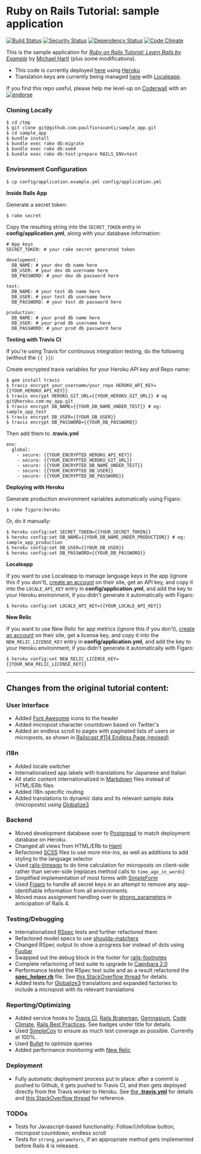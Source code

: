 # Ruby on Rails Tutorial: sample application
[![Build Status](https://secure.travis-ci.org/paulfioravanti/sample_app.png)](http://travis-ci.org/paulfioravanti/sample_app) [![Security Status](http://rails-brakeman.com/paulfioravanti/sample_app.png)](http://rails-brakeman.com/paulfioravanti/sample_app) [![Dependency Status](https://gemnasium.com/paulfioravanti/sample_app.png)](https://gemnasium.com/paulfioravanti/sample_app) [![Code Climate](https://codeclimate.com/github/paulfioravanti/sample_app.png)](https://codeclimate.com/github/paulfioravanti/sample_app)

This is the sample application for
[*Ruby on Rails Tutorial: Learn Rails by Example*](http://railstutorial.org/)
by [Michael Hartl](http://michaelhartl.com) (plus some modifications).

- This code is currently deployed [here](https://pf-sampleapp.herokuapp.com) using [Heroku](http://www.heroku.com/)
- Translation keys are currently being managed [here](http://www.localeapp.com/projects/1043) with [Localeapp](http://www.localeapp.com/).

If you find this repo useful, please help me level-up on [Coderwall](http://coderwall.com/) with an [![endorse](http://api.coderwall.com/pfioravanti/endorse.png)](http://coderwall.com/pfioravanti)

### Cloning Locally

    $ cd /tmp
    $ git clone git@github.com:paulfioravanti/sample_app.git
    $ cd sample_app
    $ bundle install
    $ bundle exec rake db:migrate
    $ bundle exec rake db:seed
    $ bundle exec rake db:test:prepare RAILS_ENV=test

### Environment Configuration

    $ cp config/application.example.yml config/application.yml

**Inside Rails App**

Generate a secret token:

    $ rake secret

Copy the resulting string into the `SECRET_TOKEN` entry in **config/application.yml**, along with your database information:

    # App keys
    SECRET_TOKEN: # your rake secret generated token

    development:
      DB_NAME: # your dev db name here
      DB_USER: # your dev db username here
      DB_PASSWORD: # your dev db password here

    test:
      DB_NAME: # your test db name here
      DB_USER: # your test db username here
      DB_PASSWORD: # your test db password here

    production:
      DB_NAME: # your prod db name here
      DB_USER: # your prod db username here
      DB_PASSWORD: # your prod db password here

**Testing with Travis CI**

If you're using Travis for continuous integration testing, do the following (without the `{{ }}`):

Create encrypted travis variables for your Heroku API key and Repo name:

    $ gem install travis
    $ travis encrypt your_username/your_repo HEROKU_API_KEY={{YOUR_HEROKU_API_KEY}}
    $ travis encrypt HEROKU_GIT_URL={{YOUR_HEROKU_GIT_URL}} # eg git@heroku.com:my_app.git
    $ travis encrypt DB_NAME={{YOUR_DB_NAME_UNDER_TEST}} # eg: sample_app_test
    $ travis encrypt DB_USER={{YOUR_DB_USER}}
    $ travis encrypt DB_PASSWORD={{YOUR_DB_PASSWORD}}

Then add them to **.travis.yml**

    env:
      global:
        - secure: {{YOUR_ENCRYPTED_HEROKU_API_KEY}}
        - secure: {{YOUR_ENCRYPTED_HEROKU_GIT_URL}}
        - secure: {{YOUR_ENCRYPTED_DB_NAME_UNDER_TEST}}
        - secure: {{YOUR_ENCRYPTED_DB_USER}}
        - secure: {{YOUR_ENCRYPTED_DB_PASSWORD}}

**Deploying with Heroku**

Generate production environment variables automatically using Figaro:

    $ rake figaro:heroku

Or, do it manually:

    $ heroku config:set SECRET_TOKEN={{YOUR_SECRET_TOKEN}}
    $ heroku config:set DB_NAME={{YOUR_DB_NAME_UNDER_PRODUCTION}} # eg: sample_app_production
    $ heroku config:set DB_USER={{YOUR_DB_USER}}
    $ heroku config:set DB_PASSWORD={{YOUR_DB_PASSWORD}}

**Localeapp**

If you want to use Localeapp to manage language keys in the app (ignore this if you don't), [create an account](http://www.localeapp.com/users/sign_up) on their site, get an API key, and copy it into the `LOCALE_API_KEY` entry in **config/application.yml**, and add the key to your Heroku environment, if you didn't generate it automatically with Figaro:

    $ heroku config:set LOCALE_API_KEY={{YOUR_LOCALE_API_KEY}}

**New Relic**

If you want to use New Relic for app metrics (ignore this if you don't), [create an account](http://newrelic.com/) on their site, get a license key, and copy it into the `NEW_RELIC_LICENSE_KEY` entry in **config/application.yml**, and add the key to your Heroku environment, if you didn't generate it automatically with Figaro:

    $ heroku config:set NEW_RELIC_LICENSE_KEY={{YOUR_NEW_RELIC_LICENSE_KEY}}

- - -

## Changes from the original tutorial content:

### User Interface
- Added [Font Awesome](http://fortawesome.github.com/Font-Awesome/) icons to the header
- Added micropost character countdown based on Twitter's
- Added an endless scroll to pages with paginated lists of users or microposts, as shown in [Railscast #114 Endless Page (revised)](http://railscasts.com/episodes/114-endless-page-revised)

### i18n
- Added locale switcher
- Internationalized app labels with translations for Japanese and Italian
- All static content internationalized in [Markdown](http://daringfireball.net/projects/markdown/) files instead of HTML/ERb files
- Added i18n-specific routing
- Added translations to dynamic data and its relevant sample data (microposts) using [Globalize3](https://github.com/svenfuchs/globalize3)

### Backend
- Moved development database over to [Postgresql](http://www.postgresql.org/) to match deployment database on Heroku.
- Changed all views from HTML/ERb to [Haml](http://haml-lang.com/)
- Refactored [SCSS](http://sass-lang.com/) files to use more mix-ins, as well as additions to add styling to the language selector
- Used [rails-timeago](https://github.com/jgraichen/rails-timeago) to do time calculation for microposts on client-side rather than server-side (replaces method calls to `time_ago_in_words`)
- Simplified implementation of most forms with [SimpleForm](https://github.com/plataformatec/simple_form)
- Used [Figaro](https://github.com/laserlemon/figaro) to handle all secret keys in an attempt to remove any app-identifiable information from all environments.
- Moved mass assignment handling over to [strong_parameters](https://github.com/rails/strong_parameters) in anticipation of Rails 4.

### Testing/Debugging
- Internationalized [RSpec](http://rspec.info/) tests and further refactored them
- Refactored model specs to use [shoulda-matchers](https://github.com/thoughtbot/shoulda-matchers)
- Changed RSpec output to show a progress bar instead of dots using [Fuubar](https://github.com/jeffkreeftmeijer/fuubar)
- Swapped out the debug block in the footer for [rails-footnotes](https://github.com/josevalim/rails-footnotes)
- Complete refactoring of test suite to upgrade to [Capybara 2.0](https://github.com/jnicklas/capybara)
- Performance tested the RSpec test suite and as a result refactored the [**spec_helper.rb**](https://github.com/paulfioravanti/sample_app/blob/master/spec/spec_helper.rb) file.  See [this StackOverflow thread](http://stackoverflow.com/a/12215946/567863) for details.
- Added tests for [Globalize3](https://github.com/svenfuchs/globalize3) translations and expanded factories to include a micropost with its relevant translations

### Reporting/Optimizing
- Added service hooks to [Travis CI](http://travis-ci.org/), [Rails Brakeman](http://rails-brakeman.com/), [Gemnasium](https://gemnasium.com/), [Code Climate](https://codeclimate.com), [Rails Best Practices](http://railsbp.com/).  See badges under title for details.
- Used [SimpleCov](https://github.com/colszowka/simplecov) to ensure as much test coverage as possible.  Currently at 100%.
- Used [Bullet](https://github.com/flyerhzm/bullet) to optimize queries
- Added performance monitoring with [New Relic](http://newrelic.com/)

### Deployment
- Fully automatic deployment process put in place: after a commit is pushed
to Github, it gets pushed to Travis CI, and then gets deployed directly from the Travis worker to Heroku.  See [the **.travis.yml**](https://github.com/paulfioravanti/sample_app/blob/master/.travis.yml) for details and [this StackOverflow thread](http://stackoverflow.com/q/10235026/567863) for reference.

### TODOs
- Tests for Javascript-based functionality: Follow/Unfollow button, micropost countdown, endless scroll
- Tests for `strong_parameters`, if an appropriate method gets implemented before Rails 4 is released.